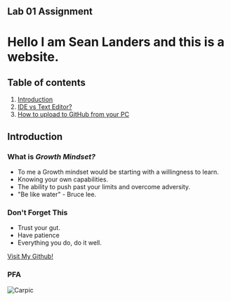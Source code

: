 ## Lab 01 Assignment


# Hello I am Sean Landers and this is a website.

## Table of contents
1. [Introduction](#introduction)
2. [IDE vs Text Editor?](./Page2.md)
3. [How to upload to GitHub from your PC](./page3.md)



## Introduction <a name="introduction"></a>

### What is *Growth Mindset?*

- To me a Growth mindset would be starting with a willingness to learn.
- Knowing your own capabilities.
- The ability to push past your limits and overcome adversity.
- "Be like water" - Bruce lee.

### Don't Forget This

- Trust your gut.
- Have patience
- Everything you do, do it well.



[Visit My Github!](https://github.com/seanlanders92)

### PFA
![Carpic](https://cdn.bringatrailer.com/wp-content/uploads/2019/03/1974_datsun_260z_155292721566e7dff9f98764da20190316_0917381.jpg)

